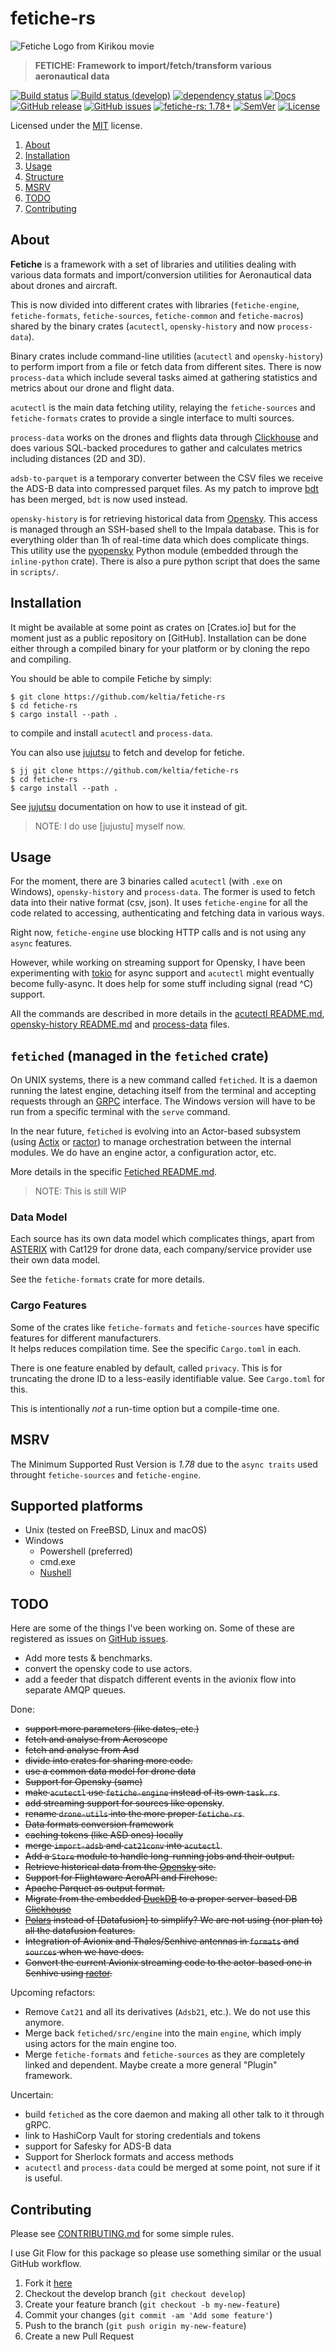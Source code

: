 <!-- omit in TOC -->

# fetiche-rs

<img src="docs/fetiche-rs-icon.jpg" alt="Fetiche Logo from Kirikou movie" />

> **FETICHE: Framework to import/fetch/transform various aeronautical data**

[![Build status](https://github.com/keltia/fetiche-rs/actions/workflows/rust.yml/badge.svg)](https://github.com/keltia/fetiche-rs/actions/workflows/rust.yml)
[![Build status (develop)](https://github.com/keltia/fetiche-rs/actions/workflows/develop.yml/badge.svg)](https://github.com/keltia/fetiche-rs/actions/workflows/develop.yml)
[![dependency status](https://deps.rs/repo/github/keltia/fetiche-rs/status.svg)](https://deps.rs/repo/github/keltia/fetiche-rs)
[![Docs](https://img.shields.io/docsrs/dmarc-rs)](https://docs.rs/fetiche-rs)
[![GitHub release](https://img.shields.io/github/release/keltia/dmarc-rs.svg)](https://github.com/keltia/fetiche-rs/releases/)
[![GitHub issues](https://img.shields.io/github/issues/keltia/fetiche-rs.svg)](https://github.com/keltia/fetiche-rs/issues)
[![fetiche-rs: 1.78+]][Rust 1.78]
[![SemVer](https://img.shields.io/badge/semver-2.0.0-blue)](https://semver.org/spec/v2.0.0.html)
[![License](https://img.shields.io/crates/l/mit)](https://opensource.org/licenses/MIT)

Licensed under the [MIT](LICENSE) license.

1. [About](#about)
2. [Installation](#installation)
3. [Usage](#usage)
4. [Structure](#structure-and-design)
5. [MSRV](#msrv)
6. [TODO](#todo)
7. [Contributing](#contributing)

## About

**Fetiche** is a framework with a set of libraries and utilities dealing with various data formats and import/conversion
utilities for Aeronautical data about drones and aircraft.

This is now divided into different crates with libraries (`fetiche-engine`, `fetiche-formats`, `fetiche-sources`,
`fetiche-common` and `fetiche-macros`) shared by the binary crates (`acutectl`, `opensky-history` and now
`process-data`).

Binary crates include command-line utilities (`acutectl` and `opensky-history`) to perform import from a file or
fetch data from different sites. There is now `process-data` which include several tasks aimed at gathering statistics
and metrics about our drone and flight data.

`acutectl` is the main data fetching utility, relaying the `fetiche-sources` and `fetiche-formats` crates to provide
a single interface to multi sources.

`process-data`  works on the drones and flights data through [Clickhouse] and does various SQL-backed procedures to
gather and calculates metrics including distances (2D and 3D).

`adsb-to-parquet` is a temporary converter between the CSV files we receive the ADS-B data into compressed parquet
files. As my patch to improve [bdt]  has been merged, `bdt` is now used instead.

`opensky-history` is for retrieving historical data from [Opensky]. This access is managed through an SSH-based shell to
the Impala database. This is for everything older than 1h of real-time data which does complicate things. This utility
use the [pyopensky] Python module (embedded through the `inline-python` crate). There is also a pure python script that
does the same in `scripts/`.

## Installation

It might be available at some point as crates on [Crates.io]  but for the moment just as a public repository on
[GitHub]. Installation can be done either through a compiled binary for your platform or by cloning the repo and
compiling.

You should be able to compile Fetiche by simply:

```shell
$ git clone https://github.com/keltia/fetiche-rs
$ cd fetiche-rs
$ cargo install --path .
```

to compile and install `acutectl` and `process-data`.

You can also use [jujutsu] to fetch and develop for fetiche.

```shell
$ jj git clone https://github.com/keltia/fetiche-rs
$ cd fetiche-rs
$ cargo install --path .
```

See [jujutsu] documentation on how to use it instead of git.

> NOTE: I do use [jujustu] myself now.

## Usage

For the moment, there are 3 binaries called `acutectl` (with `.exe` on Windows), `opensky-history` and `process-data`.
The former is used to fetch data into their native format (csv, json). It uses `fetiche-engine` for all the code related
to accessing, authenticating and fetching data in various ways.

Right now, `fetiche-engine` use blocking HTTP calls and is not using any `async` features.

However, while working on streaming support for Opensky, I have been experimenting with [tokio] for async support and
`acutectl` might eventually become fully-async. It does help for some stuff including signal (read ^C) support.

All the commands are described in more details in the [acutectl README.md](acutectl/README.md),
[opensky-history README.md](opensky-history/README.md) and [process-data](process-data/README.md) files.

## `fetiched` (managed in the `fetiched` crate)

On UNIX systems, there is a new command called `fetiched`. It is a daemon running the latest engine, detaching itself
from the terminal and accepting requests through an [GRPC] interface. The Windows version will have to be run from a
specific terminal with the `serve` command.

In the near future, `fetiched` is evolving into an Actor-based subsystem (using [Actix] or [ractor]) to manage
orchestration between the internal modules. We do have an engine actor, a configuration actor, etc.

More details in the specific [Fetiched README.md](fetiched/README.md).

> NOTE: This is still WIP

### Data Model

Each source has its own data model which complicates things, apart from [ASTERIX] with Cat129 for drone data, each
company/service provider use their own data model.

See the `fetiche-formats` crate for more details.

### Cargo Features

Some of the crates like `fetiche-formats` and `fetiche-sources` have specific features for different manufacturers.  
It helps reduces compilation time. See the specific `Cargo.toml` in each.

There is one feature enabled by default, called `privacy`. This is for truncating the drone ID to a less-easily
identifiable value. See `Cargo.toml` for this.

This is intentionally *not* a run-time option but a compile-time one.

## MSRV

The Minimum Supported Rust Version is *1.78* due to the `async traits` used throught `fetiche-sources`  and
`fetiche-engine`.

## Supported platforms

* Unix (tested on FreeBSD, Linux and macOS)
* Windows
    - Powershell (preferred)
    - cmd.exe
    - [Nushell]

## TODO

Here are some of the things I've been working on. Some of these are registered as issues on [GitHub issues].

- Add more tests & benchmarks.
- convert the opensky code to use actors.
- add a feeder that dispatch different events in the avionix flow into separate AMQP queues.

Done:

- ~~support more parameters (like dates, etc.)~~
- ~~fetch and analyse from Aeroscope~~
- ~~fetch and analyse from Asd~~
- ~~divide into crates for sharing more code.~~
- ~~use a common data model for drone data~~
- ~~Support for Opensky (same)~~
- ~~make `acutectl` use `fetiche-engine` instead of its own `task.rs`~~.
- ~~add streaming support for sources like opensky~~.
- ~~rename `drone-utils` into the more proper `fetiche-rs`~~.
- ~~Data formats conversion framework~~
- ~~caching tokens (like ASD ones) locally~~
- ~~merge `import-adsb` and `cat21conv` into `acutectl`~~.
- ~~Add a `Store` module to handle long-running jobs and their output.~~
- ~~Retrieve historical data from the [Opensky] site.~~
- ~~Support for Flightaware AeroAPI and Firehose.~~
- ~~Apache Parquet as output format.~~
- ~~Migrate from the embedded [DuckDB] to a proper server-based DB [Clickhouse]~~
- ~~[Polars] instead of [Datafusion] to simplify? We are not using (nor plan to) all the datafusion features.~~
- ~~Integration of Avionix and Thales/Senhive antennas in `formats` and `sources` when we have docs.~~
- ~~Convert the current Avionix streaming code to the actor-based one in Senhive using [ractor].~~

Upcoming refactors:

- Remove `Cat21` and all its derivatives (`Adsb21`, etc.). We do not use this anymore.
- Merge back `fetiched/src/engine`  into the main `engine`, which imply using actors for the main engine too.
- Merge `fetiche-formats`  and `fetiche-sources` as they are completely linked and dependent. Maybe create a more
  general "Plugin" framework.

Uncertain:

- build `fetiched` as the core daemon and making all other talk to it through gRPC.
- link to HashiCorp Vault for storing credentials and tokens
- support for Safesky for ADS-B data
- Support for Sherlock formats and access methods
- `acutectl` and `process-data` could be merged at some point, not sure if it is useful.

## Contributing

Please see [CONTRIBUTING.md](CONTRIBUTING.md) for some simple rules.

I use Git Flow for this package so please use something similar or the usual GitHub workflow.

1. Fork it [here](https://github.com/keltia/fetiche-rs/fork)
2. Checkout the develop branch (`git checkout develop`)
3. Create your feature branch (`git checkout -b my-new-feature`)
4. Commit your changes (`git commit -am 'Add some feature'`)
5. Push to the branch (`git push origin my-new-feature`)
6. Create a new Pull Request

[ASD]: https://eur.airspacedrone.com/

[Actix]: https://actix.rs/

[ASTERIX]: https://www.eurocontrol.int/asterix/

[fetiche-rs: 1.78+]: https://img.shields.io/badge/Rust%20version-1.78%2B-lightgrey

[Mozilla]: https://mozilla.org/

[Opensky]: https://www.opensky-network.org/

[Parquet]: https://parquet.apache.org/

[RUST]: https://www.rust-lang.org/

[Rust 1.78]: https://blog.rust-lang.org/2024/05/02/Rust-1.78.0.html

[Safesky]: https://safesky.app/

[HCL]: https://developer.hashicorp.com/terraform/language

[GitHub issues]: https://github.com/keltia/fetiche-rs/issues

[tokio]: https://crates.io/crates/tokio

[GRPC]: https://en.wikipedia.org/wiki/GRPC

[pyopensky]: https://pypi.org/project/pyopensky/

[Nushell]: https://nushell.sh/

[DuckDB]: https://duckdb.org/

[Clickhouse]: https://clickhouse.com/

[bdt]: https://github.com/datafusion-contrib/bdt

[Polars]: https://pola.rs/

[ractor]: https://crates.io/crates/ractor

[jujutsu]: https://jj-vcs.github.io/jj/latest/
